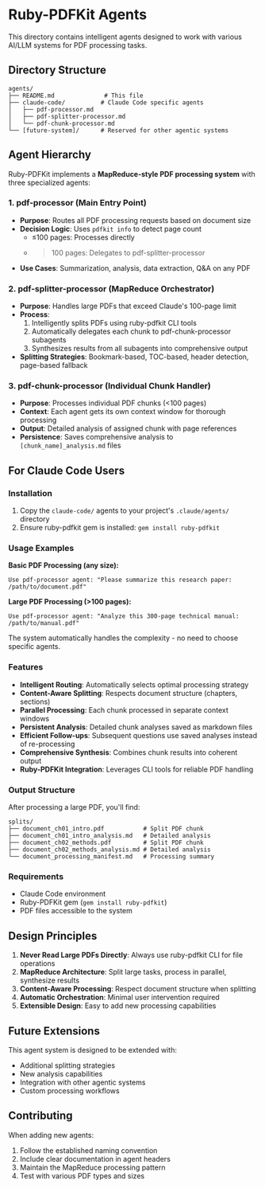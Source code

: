 # Ruby-PDFKit Agents

This directory contains intelligent agents designed to work with various AI/LLM systems for PDF processing tasks.

## Directory Structure

```
agents/
├── README.md              # This file
├── claude-code/          # Claude Code specific agents
│   ├── pdf-processor.md
│   ├── pdf-splitter-processor.md
│   └── pdf-chunk-processor.md
└── [future-system]/      # Reserved for other agentic systems
```

## Agent Hierarchy

Ruby-PDFKit implements a **MapReduce-style PDF processing system** with three specialized agents:

### 1. pdf-processor (Main Entry Point)
- **Purpose**: Routes all PDF processing requests based on document size
- **Decision Logic**: Uses `pdfkit info` to detect page count
  - ≤100 pages: Processes directly
  - >100 pages: Delegates to pdf-splitter-processor
- **Use Cases**: Summarization, analysis, data extraction, Q&A on any PDF

### 2. pdf-splitter-processor (MapReduce Orchestrator)  
- **Purpose**: Handles large PDFs that exceed Claude's 100-page limit
- **Process**: 
  1. Intelligently splits PDFs using ruby-pdfkit CLI tools
  2. Automatically delegates each chunk to pdf-chunk-processor subagents
  3. Synthesizes results from all subagents into comprehensive output
- **Splitting Strategies**: Bookmark-based, TOC-based, header detection, page-based fallback

### 3. pdf-chunk-processor (Individual Chunk Handler)
- **Purpose**: Processes individual PDF chunks (<100 pages)
- **Context**: Each agent gets its own context window for thorough processing
- **Output**: Detailed analysis of assigned chunk with page references
- **Persistence**: Saves comprehensive analysis to `[chunk_name]_analysis.md` files

## For Claude Code Users

### Installation
1. Copy the `claude-code/` agents to your project's `.claude/agents/` directory
2. Ensure ruby-pdfkit gem is installed: `gem install ruby-pdfkit`

### Usage Examples

**Basic PDF Processing (any size):**
```
Use pdf-processor agent: "Please summarize this research paper: /path/to/document.pdf"
```

**Large PDF Processing (>100 pages):**
```  
Use pdf-processor agent: "Analyze this 300-page technical manual: /path/to/manual.pdf"
```

The system automatically handles the complexity - no need to choose specific agents.

### Features

- **Intelligent Routing**: Automatically selects optimal processing strategy
- **Content-Aware Splitting**: Respects document structure (chapters, sections)
- **Parallel Processing**: Each chunk processed in separate context windows
- **Persistent Analysis**: Detailed chunk analyses saved as markdown files
- **Efficient Follow-ups**: Subsequent questions use saved analyses instead of re-processing
- **Comprehensive Synthesis**: Combines chunk results into coherent output
- **Ruby-PDFKit Integration**: Leverages CLI tools for reliable PDF handling

### Output Structure

After processing a large PDF, you'll find:
```
splits/
├── document_ch01_intro.pdf           # Split PDF chunk
├── document_ch01_intro_analysis.md   # Detailed analysis
├── document_ch02_methods.pdf         # Split PDF chunk  
├── document_ch02_methods_analysis.md # Detailed analysis
└── document_processing_manifest.md   # Processing summary
```

### Requirements

- Claude Code environment
- Ruby-PDFKit gem (`gem install ruby-pdfkit`)
- PDF files accessible to the system

## Design Principles

1. **Never Read Large PDFs Directly**: Always use ruby-pdfkit CLI for file operations
2. **MapReduce Architecture**: Split large tasks, process in parallel, synthesize results
3. **Content-Aware Processing**: Respect document structure when splitting
4. **Automatic Orchestration**: Minimal user intervention required
5. **Extensible Design**: Easy to add new processing capabilities

## Future Extensions

This agent system is designed to be extended with:
- Additional splitting strategies
- New analysis capabilities  
- Integration with other agentic systems
- Custom processing workflows

## Contributing

When adding new agents:
1. Follow the established naming convention
2. Include clear documentation in agent headers
3. Maintain the MapReduce processing pattern
4. Test with various PDF types and sizes